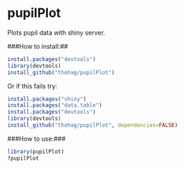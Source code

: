 pupilPlot
=======

Plots pupil data with shiny server.

###How to install:##

```R
install.packages("devtools")
library(devtools)
install_github("thohag/pupilPlot")
```
Or if this fails try:
```R
install.packages("shiny")
install.packages("data.table")
install.packages("devtools")
library(devtools)
install_github("thohag/pupilPlot", dependencies=FALSE)
```

###How to use:###

```R
library(pupilPlot)
?pupilPlot
```
